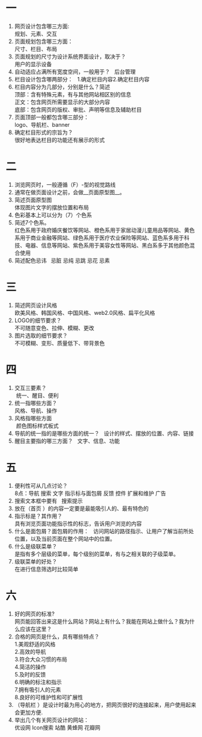 # 一

1. 网页设计包含哪三方面:  
 规划、元素、交互
2. 页面规划包含哪三方面：  
 尺寸、栏目、布局
3. 页面规划的尺寸为设计系统界面设计，取决于？  
 用户的显示设备
4. 自动适应占满所有宽度空间，一般用于？  
 后台管理
5. 栏目设计包含哪两部分：  
 1.确定栏目内容2.确定栏目内容
6. 栏目内容分为几部分，分别是什么？简述  
 顶部：含有特殊元素，有与其他网站相区别的信息  
 正文：包含网页所需要显示的大部分内容  
 底部：包含网页的版权、审批、声明等信息及辅助栏目
7. 页面顶部一般都包含哪三部分：  
 logo、导航栏、banner
8. 确定栏目形式的宗旨为？  
 很好地表达栏目的功能还有展示的形式
 
# 二

1. 浏览网页时，一般遵循（F）-型的视觉路线
2. 通常在做页面设计之前，会做__页面原型图__。
3. 简述页面原型图  
 体现图片文字的摆放位置和布局
4. 色彩基本上可以分为（7）个色系
5. 简述7个色系。  
 红色系用于政府婚庆餐饮等网站、橙色系用于家居动漫儿童用品等网站、黄色系用于商业金融等网站、绿色系用于医疗农业保险等网站、蓝色系多用于科技、电器、信息等网站、紫色系用于美容女性等网站、黑白系多于其他颜色混合使用
6. 简述配色忌讳  
 忌脏 忌纯 忌跳 忌花 忌素
# 三

1. 简述网页设计风格  
 欧美风格、韩国风格、中国风格、web2.0风格、扁平化风格
2. LOGO的细节要求？  
 不可随意变色、拉伸、模糊、更改
3. 图片选取的细节要求？  
 不可模糊、变形、质量低下、带背景色
# 四

1. 交互三要素？  
  统一、醒目、便利
2. 统一指哪些方面？  
 风格、导航、操作
3. 风格指哪些方面  
  颜色图标样式板式
4. 导航的统一指的是哪些方面的统一？  
 设计的样式、摆放的位置、内容、链接
5. 醒目主要指的哪三方面？  
 文字、信息、功能
# 五

1. 便利性可从几点讨论？  
 8点：导航 搜索 文字 指示标与面包屑 反馈 控件 扩展和维护 广告
2. 搜索文本框中要有  
 搜索提示
3. 放在（首页 ）的内容一定要是最能吸引人的、最有特色的
4. 指示标是？其作用？  
 具有浏览页面功能指示性的标志，告诉用户浏览的内容
5. 什么是面包屑？面包屑的作用：  
 访问网站的路径指示、让用户了解当前所处位置，以及当前页面在整个网站中的位置。
6. 什么是级联菜单？  
 是指有多个层级的菜单，每个级别的菜单，有与之相关联的子级菜单。
7. 级联菜单的好处？  
 在进行信息筛选时比较简单
# 六

1. 好的网页的标准?  
 网页能回答出来这是什么网站？网站上有什么？我能在网站上做什么？我为什么应该在这里？
2. 合格的网页是什么，具有哪些特点？  
 1.美观舒适的风格  
 2.高效的导航  
 3.符合大众习惯的布局  
 4.简洁的操作  
 5.及时的反馈  
 6.明确的标注和指示  
 7.拥有吸引人的元素  
 8.良好的可维护性和可扩展性
3. （导航栏 ）是设计时最为用心的地方，把网页很好的连接起来，用户使用起来会更加方便.
4. 举出几个有关网页设计的网站：  
 优设网 Icon搜索 站酷 黄蜂网 花瓣网

